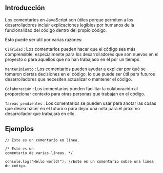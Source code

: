 ## Introducción

Los comentarios en JavaScript son útiles porque permiten a los desarrolladores incluir explicaciones legibles por humanos de la funcionalidad del código dentro del propio código. 

Esto puede ser útil por varias razones:

```Claridad``` : Los comentarios pueden hacer que el código sea más comprensible, especialmente para los desarrolladores que son nuevos en el proyecto o para aquellos que no han trabajado en él por un tiempo.

```Mantenimiento``` : Los comentarios pueden ayudar a explicar por qué se tomaron ciertas decisiones en el código, lo que puede ser útil para futuros desarrolladores que necesiten actualizar o mantener el código.

```Colaboración``` : Los comentarios pueden facilitar la colaboración al proporcionar contexto para otras personas que trabajan en el código.

```Tareas pendientes``` : Los comentarios se pueden usar para anotar las cosas que desea hacer en el futuro o para dejar una nota para el próximo desarrollador que trabajará en ello.

## Ejemplos

```
// Este es un comentario en línea.

/* Esto es un
comentario de varias líneas. */

console.log("Hello world!"); //Este es un comentario sobre una linea de codigo.
```

